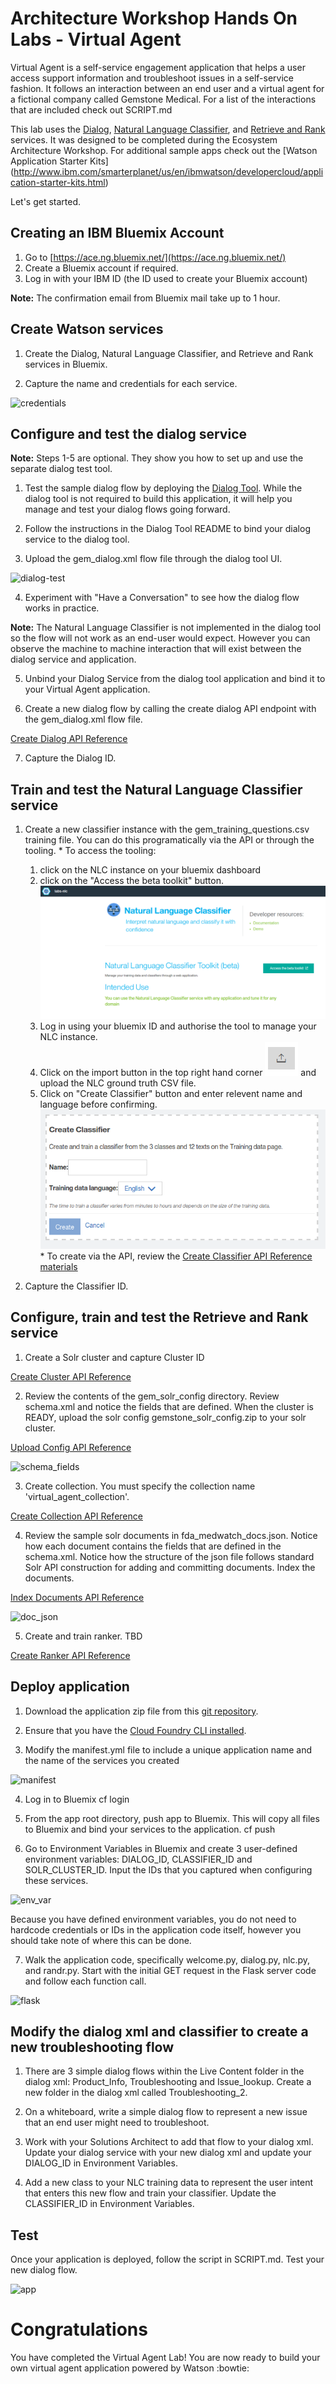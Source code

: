 # Architecture Workshop Hands On Labs - Virtual Agent

 Virtual Agent is a self-service engagement application that helps a user access support information and troubleshoot issues in a self-service fashion. It follows an interaction between an end user and a virtual agent for a fictional company called Gemstone Medical. For a list of the interactions that are included check out SCRIPT.md

 This lab uses the [Dialog][dialog_service], [Natural Language Classifier][nlc_service], and [Retrieve and Rank][rr_service] services. It was designed to be completed during the Ecosystem Architecture Workshop. For additional sample apps check out the [Watson Application Starter Kits] (http://www.ibm.com/smarterplanet/us/en/ibmwatson/developercloud/application-starter-kits.html)

  Let's get started.

## Creating an IBM Bluemix Account

  1. Go to [https://ace.ng.bluemix.net/](https://ace.ng.bluemix.net/)
  2. Create a Bluemix account if required.
  3. Log in with your IBM ID (the ID used to create your Bluemix account)

**Note:** The confirmation email from Bluemix mail take up to 1 hour.

## Create Watson services

  1. Create the Dialog, Natural Language Classifier, and Retrieve and Rank services in Bluemix.

  2. Capture the name and credentials for each service.

  ![credentials](instructions/credentials.png)

## Configure and test the dialog service

  **Note:** Steps 1-5 are optional. They show you how to set up and use the separate dialog test tool.

  1. Test the sample dialog flow by deploying the [Dialog Tool](https://github.com/watson-developer-cloud/dialog-tool?cm_mc_uid=79962573693514539991735&cm_mc_sid_50200000=1456761145). While the dialog tool is not required to build this application, it will help you manage and test your dialog flows going forward.

  2. Follow the instructions in the Dialog Tool README to bind your dialog service to the dialog tool.

  3. Upload the gem_dialog.xml flow file through the dialog tool UI.

  ![dialog-test](instructions/dialog-test.png)

  4. Experiment with "Have a Conversation" to see how the dialog flow works in practice.

  **Note:** The Natural Language Classifier is not implemented in the dialog tool so the flow will not work as an end-user would expect. However you can observe the machine to machine interaction that will exist between the dialog service and application.

  5. Unbind your Dialog Service from the dialog tool application and bind it to your Virtual Agent application.

  6. Create a new dialog flow by calling the create dialog API endpoint with the gem_dialog.xml flow file.

  [Create Dialog API Reference](http://www.ibm.com/smarterplanet/us/en/ibmwatson/developercloud/dialog/api/v1/#create-dialog)

  7. Capture the Dialog ID.

## Train and test the Natural Language Classifier service

  1. Create a new classifier instance with the gem_training_questions.csv training file. You can do this programatically via the API or through the tooling.
    * To access the tooling:
      1. click on the NLC instance on your bluemix dashboard 
      2. click on the "Access the beta toolkit" button. ![nlc-tooling-btn](instructions/nlc_tooling_button.png)
      3. Log in using your bluemix ID and authorise the tool to manage your NLC instance.
      4. Click on the import button in the top right hand corner ![nlc-upload-gt](instructions/upload_gt_nlc.png) and upload the NLC ground truth CSV file.
      5. Click on "Create Classifier" button and enter relevent name and language before confirming. ![nlc-create-tooling](instructions/nlc_create_tooling.png)
    * To create via the API, review the [Create Classifier API Reference materials](http://www.ibm.com/smarterplanet/us/en/ibmwatson/developercloud/natural-language-classifier/api/v1/#create_classifier)

  2. Capture the Classifier ID.

## Configure, train and test the Retrieve and Rank service

  1. Create a Solr cluster and capture Cluster ID

  [Create Cluster API Reference](https://www.ibm.com/smarterplanet/us/en/ibmwatson/developercloud/retrieve-and-rank/api/v1/#create_solr_cluster)

  2. Review the contents of the gem_solr_config directory. Review schema.xml and notice the fields that are defined. When the cluster is READY, upload the solr config gemstone_solr_config.zip to your solr cluster.

  [Upload Config API Reference](https://www.ibm.com/smarterplanet/us/en/ibmwatson/developercloud/retrieve-and-rank/api/v1/#upload_config)

  ![schema_fields](instructions/fields.png)

  3. Create collection. You must specify the collection name 'virtual_agent_collection'.

  [Create Collection API Reference](https://www.ibm.com/smarterplanet/us/en/ibmwatson/developercloud/retrieve-and-rank/api/v1/#create_solr_collection)

  4. Review the sample solr documents in fda_medwatch_docs.json. Notice how each document contains the fields that are defined in the schema.xml. Notice how the structure of the json file follows standard Solr API construction for adding and committing documents. Index the documents.

  [Index Documents API Reference](https://www.ibm.com/smarterplanet/us/en/ibmwatson/developercloud/retrieve-and-rank/api/v1/#index_doc)

  ![doc_json](instructions/docs.png)

  5. Create and train ranker. TBD

  [Create Ranker API Reference](https://www.ibm.com/smarterplanet/us/en/ibmwatson/developercloud/retrieve-and-rank/api/v1/#create_ranker)

## Deploy application

  1. Download the application zip file from this [git repository](https://github.com/cackerso/virual-agent-lab).

  2. Ensure that you have the [Cloud Foundry CLI installed](https://console.ng.bluemix.net/docs/starters/install_cli.html).

  3. Modify the manifest.yml file to include a unique application name and the name of the services you created

  ![manifest](instructions/manifest.png)

  4. Log in to Bluemix
      cf login

  5. From the app root directory, push app to Bluemix. This will copy all files to Bluemix and bind your services to the application.
      cf push <application name>

  6. Go to Environment Variables in Bluemix and create 3 user-defined environment variables: DIALOG_ID, CLASSIFIER_ID and SOLR_CLUSTER_ID. Input the IDs that you captured when configuring these services.

  ![env_var](instructions/env_var.png)

  Because you have defined environment variables, you do not need to hardcode credentials or IDs in the application code itself, however you should take note of where this can be done.

  7. Walk the application code, specifically welcome.py, dialog.py, nlc.py, and randr.py. Start with the initial GET request in the Flask server code and follow each function call.

  ![flask](instructions/flask_get.png)

## Modify the dialog xml and classifier to create a new troubleshooting flow

  1. There are 3 simple dialog flows within the Live Content folder in the dialog xml: Product_Info, Troubleshooting and Issue_lookup. Create a new folder in the dialog xml called Troubleshooting_2.

  2. On a whiteboard, write a simple dialog flow to represent a new issue that an end user might need to troubleshoot.

  3. Work with your Solutions Architect to add that flow to your dialog xml. Update your dialog service with your new dialog xml and update your DIALOG_ID in Environment Variables.

  4. Add a new class to your NLC training data to represent the user intent that enters this new flow and train your classifier. Update the CLASSIFIER_ID in Environment Variables.

## Test

  Once your application is deployed, follow the script in SCRIPT.md. Test your new dialog flow.

  ![app](instructions/app.png)

# Congratulations

You have completed the Virtual Agent Lab! You are now ready to build your own virtual agent application powered by Watson :bowtie:

[bluemix]: https://console.ng.bluemix.net/
[wdc_services]: http://www.ibm.com/smarterplanet/us/en/ibmwatson/developercloud/services-catalog.html
[dialog_service]: http://www.ibm.com/smarterplanet/us/en/ibmwatson/developercloud/personality-insights.html
[nlc_service]: http://www.ibm.com/smarterplanet/us/en/ibmwatson/developercloud/personality-insights.html
[rr_service]: http://www.ibm.com/smarterplanet/us/en/ibmwatson/developercloud/personality-insights.html
